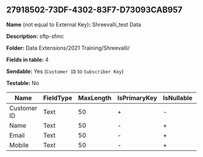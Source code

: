 ## 27918502-73DF-4302-83F7-D73093CAB957

**Name** (not equal to External Key)**:** Shreevalli_test Data

**Description:** sftp-sfmc

**Folder:** Data Extensions/2021 Training/Shreevalli/

**Fields in table:** 4

**Sendable:** Yes (`Customer ID` to `Subscriber Key`)

**Testable:** No

| Name | FieldType | MaxLength | IsPrimaryKey | IsNullable | DefaultValue |
| --- | --- | --- | --- | --- | --- |
| Customer ID | Text | 50 | + | - |  |
| Name | Text | 50 | - | + |  |
| Email | Text | 50 | - | + |  |
| Mobile | Text | 50 | - | + |  |
